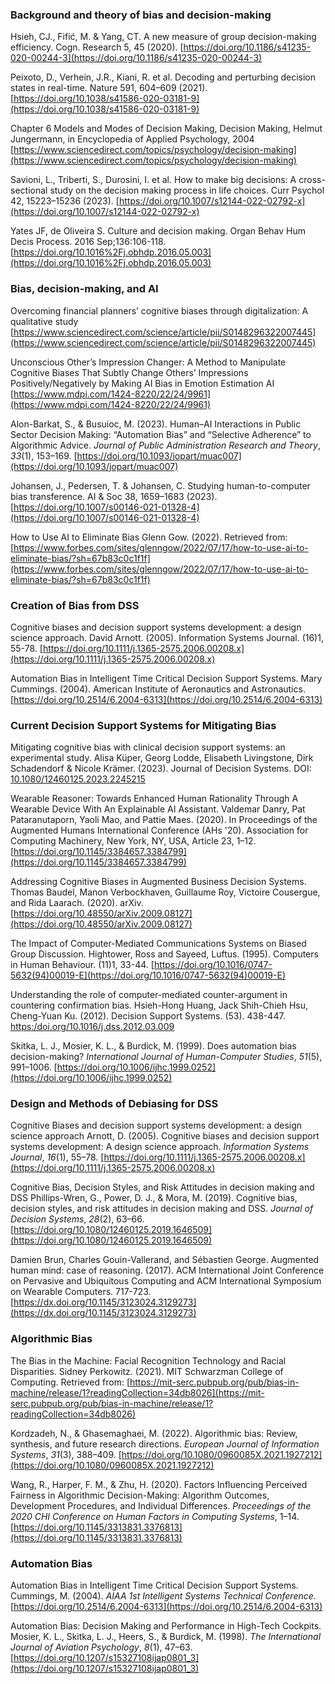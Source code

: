 ### Background and theory of bias and decision-making
Hsieh, CJ., Fifić, M. & Yang, CT. A new measure of group decision-making efficiency. Cogn. Research 5, 45 (2020). [https://doi.org/10.1186/s41235-020-00244-3](https://doi.org/10.1186/s41235-020-00244-3)

Peixoto, D., Verhein, J.R., Kiani, R. et al. Decoding and perturbing decision states in real-time. Nature 591, 604–609 (2021). [https://doi.org/10.1038/s41586-020-03181-9](https://doi.org/10.1038/s41586-020-03181-9)

Chapter 6 Models and Modes of Decision Making, Decision Making, Helmut Jungermann, in Encyclopedia of Applied Psychology, 2004 [https://www.sciencedirect.com/topics/psychology/decision-making](https://www.sciencedirect.com/topics/psychology/decision-making)

Savioni, L., Triberti, S., Durosini, I. et al. How to make big decisions: A cross-sectional study on the decision making process in life choices. Curr Psychol 42, 15223–15236 (2023). [https://doi.org/10.1007/s12144-022-02792-x](https://doi.org/10.1007/s12144-022-02792-x)

Yates JF, de Oliveira S. Culture and decision making. Organ Behav Hum Decis Process. 2016 Sep;136:106-118. [https://doi.org/10.1016%2Fj.obhdp.2016.05.003](https://doi.org/10.1016%2Fj.obhdp.2016.05.003)

### Bias, decision-making, and AI
Overcoming financial planners’ cognitive biases through digitalization: A qualitative study
[https://www.sciencedirect.com/science/article/pii/S0148296322007445](https://www.sciencedirect.com/science/article/pii/S0148296322007445)

Unconscious Other’s Impression Changer: A Method to Manipulate Cognitive Biases That Subtly Change Others’ Impressions Positively/Negatively by Making AI Bias in Emotion Estimation AI
[https://www.mdpi.com/1424-8220/22/24/9961](https://www.mdpi.com/1424-8220/22/24/9961)

Alon-Barkat, S., & Busuioc, M. (2023). Human–AI Interactions in Public Sector Decision Making: “Automation Bias” and “Selective Adherence” to Algorithmic Advice. _Journal of Public Administration Research and Theory_, _33_(1), 153–169. [https://doi.org/10.1093/jopart/muac007](https://doi.org/10.1093/jopart/muac007)

Johansen, J., Pedersen, T. & Johansen, C. Studying human-to-computer bias transference. AI & Soc 38, 1659–1683 (2023). [https://doi.org/10.1007/s00146-021-01328-4](https://doi.org/10.1007/s00146-021-01328-4)

How to Use AI to Eliminate Bias Glenn Gow. (2022). Retrieved from: [https://www.forbes.com/sites/glenngow/2022/07/17/how-to-use-ai-to-eliminate-bias/?sh=67b83c0c1f1f](https://www.forbes.com/sites/glenngow/2022/07/17/how-to-use-ai-to-eliminate-bias/?sh=67b83c0c1f1f)

### Creation of Bias from DSS
Cognitive biases and decision support systems development: a design science approach. David Arnott. (2005). Information Systems Journal. (16)1, 55-78. [https://doi.org/10.1111/j.1365-2575.2006.00208.x](https://doi.org/10.1111/j.1365-2575.2006.00208.x)

Automation Bias in Intelligent Time Critical Decision Support Systems. Mary Cummings. (2004). American Institute of Aeronautics and Astronautics. [https://doi.org/10.2514/6.2004-6313](https://doi.org/10.2514/6.2004-6313)

### Current Decision Support Systems for Mitigating Bias
Mitigating cognitive bias with clinical decision support systems: an experimental study. Alisa Küper, Georg Lodde, Elisabeth Livingstone, Dirk Schadendorf & Nicole Krämer. (2023). Journal of Decision Systems. DOI: [10.1080/12460125.2023.2245215](10.1080/12460125.2023.2245215)

Wearable Reasoner: Towards Enhanced Human Rationality Through A Wearable Device With An Explainable AI Assistant. Valdemar Danry, Pat Pataranutaporn, Yaoli Mao, and Pattie Maes. (2020). In Proceedings of the Augmented Humans International Conference (AHs '20). Association for Computing Machinery, New York, NY, USA, Article 23, 1–12. [https://doi.org/10.1145/3384657.3384799](https://doi.org/10.1145/3384657.3384799)

Addressing Cognitive Biases in Augmented Business Decision Systems. Thomas Baudel, Manon Verbockhaven, Guillaume Roy, Victoire Cousergue, and Rida Laarach. (2020). arXiv. [https://doi.org/10.48550/arXiv.2009.08127](https://doi.org/10.48550/arXiv.2009.08127)

The Impact of Computer-Mediated Communications Systems on Biased Group Discussion. Hightower, Ross and Sayeed, Luftus. (1995). Computers in Human Behaviour. (11)1, 33-44. [https://doi.org/10.1016/0747-5632(94)00019-E](https://doi.org/10.1016/0747-5632(94)00019-E)

Understanding the role of computer-mediated counter-argument in countering confirmation bias. Hsieh-Hong Huang, Jack Shih-Chieh Hsu, Cheng-Yuan Ku. (2012). Decision Support Systems. (53). 438-447. [https:/doi.org/10.1016/j.dss.2012.03.009](https:/doi.org/10.1016/j.dss.2012.03.009)

Skitka, L. J., Mosier, K. L., & Burdick, M. (1999). Does automation bias decision-making? _International Journal of Human-Computer Studies_, _51_(5), 991–1006. [https://doi.org/10.1006/ijhc.1999.0252](https://doi.org/10.1006/ijhc.1999.0252)

### Design and Methods of Debiasing for DSS
Cognitive Biases and decision support systems development: a design science approach
Arnott, D. (2005). Cognitive biases and decision support systems development: A design science approach. _Information Systems Journal_, _16_(1), 55–78. [https://doi.org/10.1111/j.1365-2575.2006.00208.x](https://doi.org/10.1111/j.1365-2575.2006.00208.x)

Cognitive Bias, Decision Styles, and Risk Attitudes in decision making and DSS
Phillips-Wren, G., Power, D. J., & Mora, M. (2019). Cognitive bias, decision styles, and risk attitudes in decision making and DSS. _Journal of Decision Systems_, _28_(2), 63–66. [https://doi.org/10.1080/12460125.2019.1646509](https://doi.org/10.1080/12460125.2019.1646509)

Damien Brun, Charles Gouin-Vallerand, and Sébastien George. Augmented human mind: case of reasoning. (2017). ACM International Joint Conference on Pervasive and Ubiquitous Computing and ACM International Symposium on Wearable Computers. 717-723. [https://dx.doi.org/10.1145/3123024.3129273](https://dx.doi.org/10.1145/3123024.3129273)

### Algorithmic Bias
The Bias in the Machine: Facial Recognition Technology and Racial Disparities. Sidney Perkowitz. (2021). MIT Schwarzman College of Computing. Retrieved from: [https://mit-serc.pubpub.org/pub/bias-in-machine/release/1?readingCollection=34db8026](https://mit-serc.pubpub.org/pub/bias-in-machine/release/1?readingCollection=34db8026)

Kordzadeh, N., & Ghasemaghaei, M. (2022). Algorithmic bias: Review, synthesis, and future research directions. _European Journal of Information Systems_, _31_(3), 388–409. [https://doi.org/10.1080/0960085X.2021.1927212](https://doi.org/10.1080/0960085X.2021.1927212)

Wang, R., Harper, F. M., & Zhu, H. (2020). Factors Influencing Perceived Fairness in Algorithmic Decision-Making: Algorithm Outcomes, Development Procedures, and Individual Differences. _Proceedings of the 2020 CHI Conference on Human Factors in Computing Systems_, 1–14. [https://doi.org/10.1145/3313831.3376813](https://doi.org/10.1145/3313831.3376813)

### Automation Bias
Automation Bias in Intelligent Time Critical Decision Support Systems. Cummings, M. (2004). _AIAA 1st Intelligent Systems Technical Conference_. [https://doi.org/10.2514/6.2004-6313](https://doi.org/10.2514/6.2004-6313)

Automation Bias: Decision Making and Performance in High-Tech Cockpits. Mosier, K. L., Skitka, L. J., Heers, S., & Burdick, M. (1998). _The International Journal of Aviation Psychology_, _8_(1), 47–63. [https://doi.org/10.1207/s15327108ijap0801_3](https://doi.org/10.1207/s15327108ijap0801_3)
